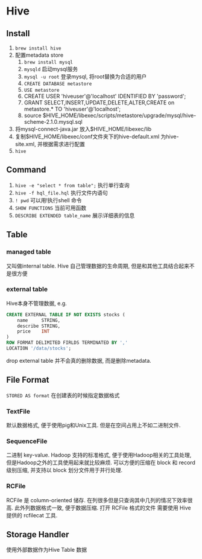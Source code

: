 # Hive 

## Install
1. `brew install hive`
2. 配置metadata store
    1. `brew install mysql`
    2. `mysqld` 启动mysql服务
    3. `mysql -u root` 登录mysql, 将root替换为合适的用户
    4. `CREATE DATABASE metastore`
    5. `USE metastore`
    6. CREATE USER 'hiveuser'@'localhost' IDENTIFIED BY 'password';
    7. GRANT SELECT,INSERT,UPDATE,DELETE,ALTER,CREATE on metastore.* TO 'hiveuser'@'localhost';
    8. source $HIVE_HOME/libexec/scripts/metastore/upgrade/mysql/hive-scheme-2.1.0.mysql.sql 
3. 将mysql-connect-java.jar 放入$HIVE_HOME/libexec/lib
4. 复制$HIVE_HOME/libexec/conf文件夹下的hive-default.xml 为hive-site.xml, 并根据需求进行配置
5. `hive`

## Command
1. `hive -e "select * from table";` 执行单行查询
2. `hive -f hql_file.hql`  执行文件内语句
3. `! pwd` 可以用!执行shell 命令
4. `SHOW FUNCTIONS` 当前可用函数
5. `DESCRIBE EXTENDED table_name` 展示详细表的信息

## Table
### managed table
又叫做internal table. Hive 自己管理数据的生命周期, 但是和其他工具结合起来不是很方便

### external table
Hive本身不管理数据, e.g.

```SQL
CREATE EXTERNAL TABLE IF NOT EXISTS stocks (
    name     STRING,
    describe STRING,
    price    INT
)
ROW FORMAT DELIMITED FIRLDS TERMINATED BY ','
LOCATION '/data/stocks';
``` 
drop external table 并不会真的删除数据, 而是删除metadata.


## File Format
`STORED AS format` 在创建表的时候指定数据格式

### TextFile
默认数据格式, 便于使用pig和Unix工具. 但是在空间占用上不如二进制文件.

### SequenceFile
二进制 key-value. Hadoop 支持的标准格式, 便于使用Hadoop相关的工具处理, 但是Hadoop之外的工具使用起来就比较麻烦. 可以方便的压缩在 block 和 record 级别压缩, 并支持以 block 划分文件用于并行处理.

### RCFile
RCFile 是 column-oriented 储存. 在列很多但是只查询其中几列的情况下效率很高. 此外列数据格式一致, 便于数据压缩. 打开 RCFile 格式的文件
需要使用 Hive 提供的 rcfilecat 工具.

## Storage Handler
使用外部数据作为Hive Table 数据

